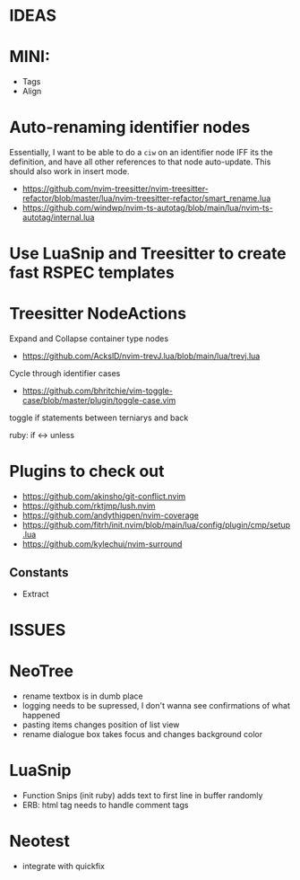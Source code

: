 IDEAS
=====

# MINI:
 - Tags
 - Align

# Auto-renaming identifier nodes
  Essentially, I want to be able to do a `ciw` on an identifier node IFF its the definition, and have all other
  references to that node auto-update. This should also work in insert mode.

  - https://github.com/nvim-treesitter/nvim-treesitter-refactor/blob/master/lua/nvim-treesitter-refactor/smart_rename.lua
  - https://github.com/windwp/nvim-ts-autotag/blob/main/lua/nvim-ts-autotag/internal.lua

# Use LuaSnip and Treesitter to create fast RSPEC templates

# Treesitter NodeActions
  Expand and Collapse container type nodes
  - https://github.com/AckslD/nvim-trevJ.lua/blob/main/lua/trevj.lua

  Cycle through identifier cases
  - https://github.com/bhritchie/vim-toggle-case/blob/master/plugin/toggle-case.vim

  toggle if statements between terniarys and back

  ruby: if <-> unless

# Plugins to check out
  - https://github.com/akinsho/git-conflict.nvim
  - https://github.com/rktjmp/lush.nvim
  - https://github.com/andythigpen/nvim-coverage
  - https://github.com/fitrh/init.nvim/blob/main/lua/config/plugin/cmp/setup.lua
  - https://github.com/kylechui/nvim-surround


## Constants
  - Extract

ISSUES
======

# NeoTree
  - rename textbox is in dumb place
  - logging needs to be supressed, I don't wanna see confirmations of what happened
  - pasting items changes position of list view
  - rename dialogue box takes focus and changes background color

# LuaSnip
  - Function Snips (init ruby) adds text to first line in buffer randomly
  - ERB: html tag needs to handle comment tags

# Neotest
  - integrate with quickfix

